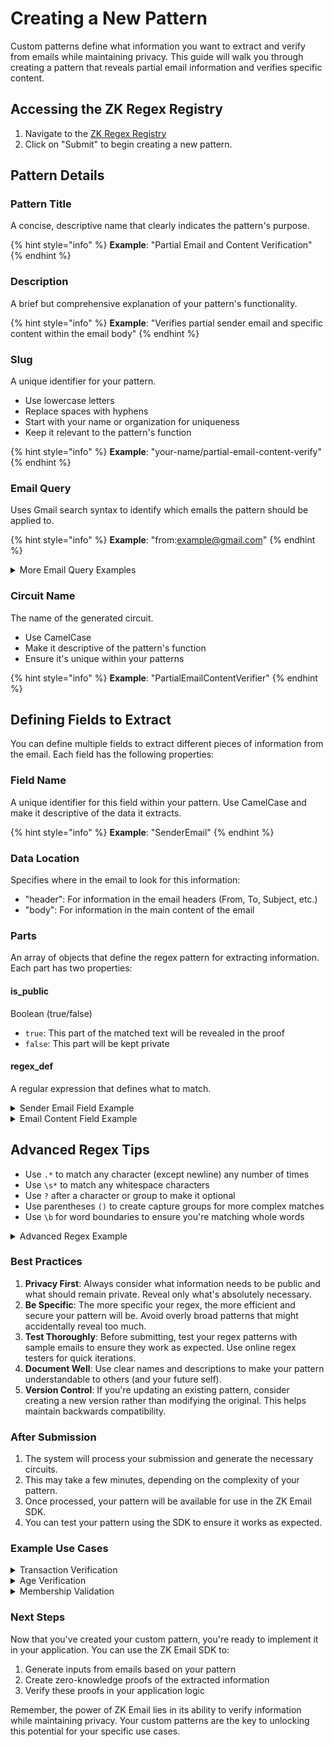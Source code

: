 # Creating a New Pattern

Custom patterns define what information you want to extract and verify from emails while maintaining privacy. This guide will walk you through creating a pattern that reveals partial email information and verifies specific content.

## Accessing the ZK Regex Registry

1. Navigate to the [ZK Regex Registry](https://registry-dev.zkregex.com/)
2. Click on "Submit" to begin creating a new pattern.

## Pattern Details

### Pattern Title

A concise, descriptive name that clearly indicates the pattern's purpose.

{% hint style="info" %}
**Example**: "Partial Email and Content Verification"
{% endhint %}

### Description

A brief but comprehensive explanation of your pattern's functionality.

{% hint style="info" %}
**Example**: "Verifies partial sender email and specific content within the email body"
{% endhint %}

### Slug

A unique identifier for your pattern.

* Use lowercase letters
* Replace spaces with hyphens
* Start with your name or organization for uniqueness
* Keep it relevant to the pattern's function

{% hint style="info" %}
**Example**: "your-name/partial-email-content-verify"
{% endhint %}

### Email Query

Uses Gmail search syntax to identify which emails the pattern should be applied to.

{% hint style="info" %}
**Example**: "from:example@gmail.com"
{% endhint %}

<details>

<summary>More Email Query Examples</summary>

* Selects emails with a specific subject: `subject:"Important Notice"`
* Targets emails within a date range: `after:2023/01/01 before:2023/12/31`
* Selects emails with attachments: `has:attachment`
* Combined query: `from:example@gmail.com subject:"Verification Code"`

</details>

### Circuit Name

The name of the generated circuit.

* Use CamelCase
* Make it descriptive of the pattern's function
* Ensure it's unique within your patterns

{% hint style="info" %}
**Example**: "PartialEmailContentVerifier"
{% endhint %}

## Defining Fields to Extract

You can define multiple fields to extract different pieces of information from the email. Each field has the following properties:

### Field Name

A unique identifier for this field within your pattern. Use CamelCase and make it descriptive of the data it extracts.

{% hint style="info" %}
**Example**: "SenderEmail"
{% endhint %}

### Data Location

Specifies where in the email to look for this information:

* "header": For information in the email headers (From, To, Subject, etc.)
* "body": For information in the main content of the email

### Parts

An array of objects that define the regex pattern for extracting information. Each part has two properties:

#### **is\_public**

Boolean (true/false)

* `true`: This part of the matched text will be revealed in the proof
* `false`: This part will be kept private

#### **regex\_def**

A regular expression that defines what to match.

<details>

<summary>Sender Email Field Example</summary>

```json
{
  "field_name": "SenderEmail",
  "data_location": "header",
  "parts": [
    {
      "is_public": false,
      "regex_def": "From: "
    },
    {
      "is_public": true,
      "regex_def": "[a-zA-Z]{3}"
    },
    {
      "is_public": false,
      "regex_def": "[a-zA-Z0-9._%+-]+"
    },
    {
      "is_public": true,
      "regex_def": "@[a-zA-Z0-9.-]+\\.[a-zA-Z]{2,}"
    }
  ]
}
```

This field:

1. Looks in the header for the "From:" line
2. Reveals the first 3 letters of the email address
3. Keeps the rest of the local part private
4. Reveals the domain (everything after and including the @)

For an email "alice@example.com", this would reveal "ali@example.com".

</details>

<details>

<summary>Email Content Field Example</summary>

```json
{
  "field_name": "EmailContent",
  "data_location": "body",
  "parts": [
    {
      "is_public": false,
      "regex_def": ".*"
    },
    {
      "is_public": true,
      "regex_def": "Verification code: [A-Z0-9]{6}"
    },
    {
      "is_public": false,
      "regex_def": ".*"
    }
  ]
}
```

This field:

1. Looks in the email body
2. Keeps everything before the verification code private
3. Reveals a 6-character alphanumeric verification code
4. Keeps everything after the verification code private

For an email body "Your verification code: ABC123. Keep this private.", this would reveal only "Verification code: ABC123".

</details>

## Advanced Regex Tips

* Use `.*` to match any character (except newline) any number of times
* Use `\s*` to match any whitespace characters
* Use `?` after a character or group to make it optional
* Use parentheses `()` to create capture groups for more complex matches
* Use `\b` for word boundaries to ensure you're matching whole words

<details>

<summary>Advanced Regex Example</summary>

```json
{
  "is_public": true,
  "regex_def": "\\bBalance:\\s*\\$[0-9,]+(\\.[0-9]{2})?"
}
```

This would match and reveal a balance like "Balance: $1,234.56" in an email.

</details>

### Best Practices

1. **Privacy First**: Always consider what information needs to be public and what should remain private. Reveal only what's absolutely necessary.
2. **Be Specific**: The more specific your regex, the more efficient and secure your pattern will be. Avoid overly broad patterns that might accidentally reveal too much.
3. **Test Thoroughly**: Before submitting, test your regex patterns with sample emails to ensure they work as expected. Use online regex testers for quick iterations.
4. **Document Well**: Use clear names and descriptions to make your pattern understandable to others (and your future self).
5. **Version Control**: If you're updating an existing pattern, consider creating a new version rather than modifying the original. This helps maintain backwards compatibility.

### After Submission

1. The system will process your submission and generate the necessary circuits.
2. This may take a few minutes, depending on the complexity of your pattern.
3. Once processed, your pattern will be available for use in the ZK Email SDK.
4. You can test your pattern using the SDK to ensure it works as expected.

### Example Use Cases

<details>

<summary>Transaction Verification</summary>

Extract and verify transaction amounts and recipient addresses from bank notification emails.

</details>

<details>

<summary>Age Verification</summary>

Confirm a user's age from a government ID email without revealing their exact birthdate.

</details>

<details>

<summary>Membership Validation</summary>

Verify a user's membership status from an organization's email without revealing other personal details.

</details>

### Next Steps

Now that you've created your custom pattern, you're ready to implement it in your application. You can use the ZK Email SDK to:

1. Generate inputs from emails based on your pattern
2. Create zero-knowledge proofs of the extracted information
3. Verify these proofs in your application logic

Remember, the power of ZK Email lies in its ability to verify information while maintaining privacy. Your custom patterns are the key to unlocking this potential for your specific use cases.
